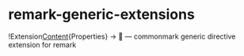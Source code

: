 # remark-generic-extensions
!Extension[Content](Argument){Properties} -> :tada: — commonmark generic directive extension for remark
